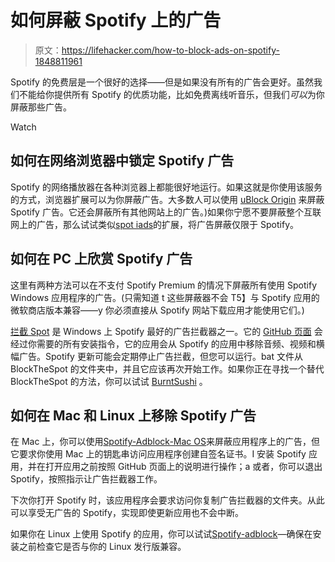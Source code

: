 # 如何屏蔽 Spotify 上的广告

> 原文：<https://lifehacker.com/how-to-block-ads-on-spotify-1848811961>

Spotify 的免费层是一个很好的选择——但是如果没有所有的广告会更好。虽然我们不能给你提供所有 Spotify 的优质功能，比如免费离线听音乐，但我们*可以*为你屏蔽那些广告。

Watch

## 如何在网络浏览器中锁定 Spotify 广告

Spotify 的网络播放器在各种浏览器上都能很好地运行。如果这就是你使用该服务的方式，浏览器扩展可以为你屏蔽广告。大多数人可以使用 [uBlock Origin](https://ublockorigin.com) 来屏蔽 Spotify 广告。它还会屏蔽所有其他网站上的广告。)如果你宁愿不要屏蔽整个互联网上的广告，那么试试类似[spot iads](https://chrome.google.com/webstore/detail/spotiads/mghhlojofjipigjobacbjdngmjafdeim?hl=en-US)的扩展，将广告屏蔽仅限于 Spotify。

## 如何在 PC 上欣赏 Spotify 广告

这里有两种方法可以在不支付 Spotify Premium 的情况下屏蔽所有使用 Spotify Windows 应用程序的广告。(只需知道 t 这些屏蔽器不会 T5】与 Spotify 应用的微软商店版本兼容——y 你必须直接从 Spotify 网站下载应用才能使用它们。)

[拦截 Spot](https://github.com/mrpond/BlockTheSpot) 是 Windows 上 Spotify 最好的广告拦截器之一。它的 [GitHub 页面](https://github.com/mrpond/BlockTheSpot) 会经过你需要的所有安装指令，它的应用会从 Spotify 的应用中移除音频、视频和横幅广告。Spotify 更新可能会定期停止广告拦截，但您可以运行。bat 文件从 BlockTheSpot 的文件夹中，并且它应该再次开始工作。如果你正在寻找一个替代 BlockTheSpot 的方法，你可以试试 [BurntSushi](https://github.com/OpenByteDev/BurntSushi) 。

## 如何在 Mac 和 Linux 上移除 Spotify 广告

在 Mac 上，你可以使用[Spotify-Adblock-Mac OS](https://github.com/RDE3/Mac_Spotify_Adblock)来屏蔽应用程序上的广告，但它要求你使用 Mac 上的钥匙串访问应用程序创建自签名证书。I 安装 Spotify 应用，并在打开应用之前按照 GitHub 页面上的说明进行操作；a 或者，你可以退出 Spotify，按照指示让广告拦截器工作。

下次你打开 Spotify 时，该应用程序会要求访问你复制广告拦截器的文件夹。从此可以享受无广告的 Spotify，实现即使更新应用也不会中断。

如果你在 Linux 上使用 Spotify 的应用，你可以试试[Spotify-adblock](https://github.com/abba23/spotify-adblock)—确保在安装之前检查它是否与你的 Linux 发行版兼容。